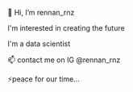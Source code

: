 👋 Hi, I’m rennan_rnz

I'm interested in creating the future

I'm a data scientist

📫 contact me on IG @rennan_rnz


⚡peace for our time...


<!---
RennanRnz/RennanRnz is a ✨ special ✨ repository because its `README.md` (this file) appears on your GitHub profile.
You can click the Preview link to take a look at your changes.
--->
